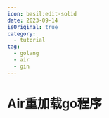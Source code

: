 ```yaml
---
icon: basil:edit-solid
date: 2023-09-14
isOriginal: true
category:
  - tutorial
tag:
  - golang
  - air
  - gin
---
```


<!-- more -->

# Air重加载go程序
